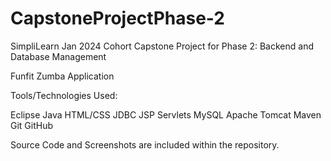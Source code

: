 # CapstoneProjectPhase-2

SimpliLearn Jan 2024 Cohort Capstone Project for Phase 2: Backend and Database Management

Funfit Zumba Application

Tools/Technologies Used:

Eclipse
Java
HTML/CSS
JDBC
JSP
Servlets
MySQL
Apache Tomcat
Maven
Git
GitHub

Source Code and Screenshots are included within the repository.
